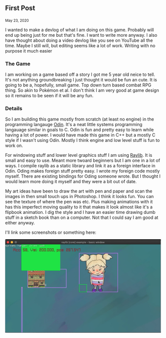 ## First Post

<small>May 23, 2020</small>

I wanted to make a devlog of what I am doing on this game.
Probably will end up being just for me but that's fine. I want to write more anyway.
I also have thought about doing a video devlog like you see on YouTube all the time. Maybe I still will, but editing seems like a lot of work. Writing with no purpose it much easier

### The Game

I am working on a game based off a story I got me 5 year old neice to tell. It's not anything groundbreaking I just thought it would be fun an cute.
It is going to be a, hopefully, small game. Top down turn based combat RPG thing. So akin to Pokémon et al. I don't think I am very good at game design so it remains to be seen if it will be any fun.

### Details

So I am building this game mostly from scratch (at least no engine) in the programming langauge [Odin](https://odin-lang.org). It's a neat little systems programming langauage similar in goals to C.
Odin is fun and pretty easy to learn while having a lot of power. I would have made this game in C++ but a mostly C style if I wasn't using Odin. Mostly I think engine and low level stuff is fun to work on.

For windowing stuff and lower level graphics stuff I am using [Raylib](https://www.raylib.com). It is small and easy to use. Meant more twoard beginners but I am one in a lot of ways. I compile raylib as a static library and link it as a foreign interface in Odin. Oding makes foreign stuff pretty easy. I wrote my foreign code mostly myself. There are existing bindings for Oding someone wrote. But I thought I would learn more doing it myself and they were a bit out of date. 

My art ideas have been to draw the art with pen and paper and scan the images in then small touch ups in Photoshop. I think it looks fun. You can see the texture of where the pen was etc. Plus making animations with it has this imperfect moving quality to it that makes it look almost like it's a flipbook animation. I dig the style and I have an easier time drawing dumb stuff in a sketch book than on a computer. Not that I could say I am good at either anyway.

I'll link some screenshots or something here:

![Screenshot showing some of the stupid art in my game](/images/first-post-1.png)
